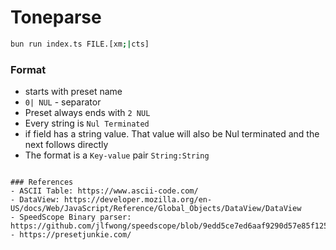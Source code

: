 # Toneparse

```sh
bun run index.ts FILE.[xm;|cts]
```
### Format
- starts with preset name
- `0| NUL` - separator
- Preset always ends with `2 NUL`
- Every string is `Nul Terminated`
- if field has a string value. That value will also be Nul terminated and the next follows directly 
- The format is a `Key-value` pair `String:String`
```

### References
- ASCII Table: https://www.ascii-code.com/
- DataView: https://developer.mozilla.org/en-US/docs/Web/JavaScript/Reference/Global_Objects/DataView/DataView
- SpeedScope Binary parser: https://github.com/jlfwong/speedscope/blob/9edd5ce7ed6aaf9290d57e85f125c648a3b66d1f/import/instruments.ts#L772
- https://presetjunkie.com/

